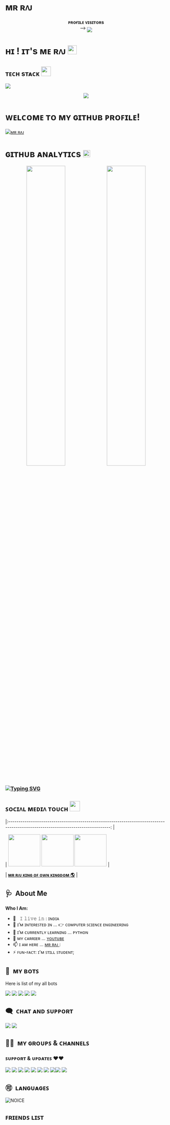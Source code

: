 # ᴍʀ ʀᴧᴊ
<p align="center">
    <b>ᴘʀᴏғɪʟᴇ ᴠɪsɪᴛᴏʀs</b><br>
 -->    <img align="middle" src="https://profile-counter.glitch.me/CodingLearning301/count.svg" />
</p>

<h1>ʜɪ ! ɪᴛ's ᴍᴇ ʀᴧᴊ <img src="https://raw.githubusercontent.com/MartinHeinz/MartinHeinz/master/wave.gif" width="28"></h1>

<h2>ᴛᴇᴄʜ sᴛᴀᴄᴋ <img
src="https://camo.githubusercontent.com/63371d36886ee658f5a97401f393e1ab1684b2fd3de674b8f5efc7d410b2a3d0/68747470733a2f2f6d656469612e67697068792e636f6d2f6d656469612f57556c706c634d704f43456d5447427442572f67697068792e676966" width="30"</img></h2>

![](https://skillicons.dev/icons?i=python,git,github,html,sqlite,mysql,postgres,redis)

<p align="center">
  <a href="https://t.me/Mr_Raj_Op"><img src="https://user-images.githubusercontent.com/77770753/117139498-f081c400-adc9-11eb-9aaf-f895a54ecc67.gif"></a>
    </p>
<p align="center">

</p>

<h3>
    
# ᴡᴇʟᴄᴏᴍᴇ ᴛᴏ ᴍʏ ɢɪᴛʜᴜʙ ᴘʀᴏꜰɪʟᴇ!
[![ᴍʀ ʀᴧᴊ](https://github-stats-alpha.vercel.app/api?username=CodeLearning301 "ᴍʀ ʀᴧᴊ")](https://github-stats-alpha.vercel.app/api?username=CodeLearning301 "ᴍʀ ʀᴧᴊ")

<h1>ɢɪᴛʜᴜʙ ᴀɴᴀʟʏᴛɪᴄs <img src="https://emojis.slackmojis.com/emojis/images/1621024394/39092/cat-roll.gif?1621024394" width="22"></h1>

<p align="center">
    <img
        width="49%"
        src="https://github-readme-stats.vercel.app/api?username=CodeLearning301&count_private=true&include_all_commits=true&show_icons=true&theme=tokyonight&custom_title=GitHub+Stats"
    />
    <img
        width="49%"
        src="https://github-readme-streak-stats.herokuapp.com?user=CodeLearning301&theme=tokyonight"
    />
</p>

<h3>

<!-- Your title -->


[![Typing SVG](https://readme-typing-svg.herokuapp.com?color=000000&lines=-%3E+Bots+Developer;-%3E+Web+Developer;-%3EYoutuber;-%3E+Music+Lover;-%3E+Programmer)](https://git.io/typing-svg)

<!-- Your badges
You can use the website to generate badges: https://shields.io/
-->

<h2>ꜱᴏᴄɪᴧʟ ᴍᴇᴅɪᴧ ᴛᴏᴜᴄʜ <img src="https://media.giphy.com/media/LnQjpWaON8nhr21vNW/giphy.gif" width="32"/></h2>

|:-------------------------------------------------------------------------------------------------------------------------------: |

| <a href="https://t.me/Abishnoi_bots"><img src="https://cdn4.iconfinder.com/data/icons/logos-and-brands/512/335_Telegram_logo-256.png" width="100px" height="100px"></a> <a href="https://www.instagram.com/Asau_29"><img src="https://cdn2.iconfinder.com/data/icons/social-icons-33/128/Instagram-256.png" width="100px" height="100px"></a> <a href="https://www.youtube.com/channel/techAbishnoi"><img src="https://cdn3.iconfinder.com/data/icons/2018-social-media-logotypes/1000/2018_social_media_popular_app_logo_youtube-256.png" width="100px" height="100px"></a> |

|       **[ᴍʀ ʀᴧᴊ ᴋɪɴɢ ᴏꜰ ᴏᴡɴ ᴋɪɴɢᴅᴏᴍ 🌎](https://t.me/Mr_Raj_Op)** |

## 🩺 &nbsp;About Me
  
<!-- тαℓкιηg αвσυт уσυ -->
**Who I Am:**
  
- 🚶‍ &nbsp; 𝙸 𝚕𝚒𝚟𝚎 𝚒𝚗 : ɪɴᴅɪᴀ  <br>
- 👀 ɪ’ᴍ ɪɴᴛᴇʀᴇꜱᴛᴇᴅ ɪɴ ... 👉 ᴄᴏᴍᴘᴜᴛᴇʀ ꜱᴄɪᴇɴᴄᴇ ᴇɴɢɪɴᴇᴇʀɪɴɢ
- 🌱 ɪ’ᴍ ᴄᴜʀʀᴇɴᴛʟʏ ʟᴇᴀʀɴɪɴɢ ... ᴘʏᴛʜᴏɴ
- 💞️ ᴍʏ ᴄᴀʀʀɪᴇʀ ... [ ʏᴏᴜᴛᴜʙᴇ ](https://youtube.com)
- 📫 ɪ ᴀᴍ ʜᴇʀᴇ ... [ ᴍʀ ʀᴧᴊ ](https://t.me/Mr_Raj_Op):
- ⚡️ ꜰᴜɴ-ꜰᴀᴄᴛ: ɪ'ᴍ ꜱᴛɪʟʟ ꜱᴛᴜᴅᴇɴᴛ;

## 🤖 &nbsp;ᴍʏ ʙᴏᴛꜱ
  
Here is list of my all bots
  <!-- Talking about disclaimer -->
  
<a href="https://t.me/Alexa_ManagementBot"><img src="https://img.shields.io/badge/Try-ᴊᴀɴɴᴀᴛ%20ᴍᴀɴᴀɢᴇᴍᴇɴᴛ-blue.svg?style=for-the-badge&logo=Telegram"></a> <a href="https://t.me/Aastha_Musicbot"><img src="https://img.shields.io/badge/Try-ᴊᴀɴɴᴀᴛ%20ᴍᴜꜱɪᴄ-blue.svg?style=for-the-badge&logo=Telegram"></a> <a href="https://t.me/Asad_Music_Bot"><img src="https://img.shields.io/badge/Try-Alexa%20Music-blue.svg?style=for-the-badge&logo=Telegram"></a> <a href="https://t.me/Session_Generator_Robot"><img src="https://img.shields.io/badge/Try-Session%20Bot-blue.svg?style=for-the-badge&logo=Telegram"></a> <a href="https://t.me/Alexa_MentionBot"><img src="https://img.shields.io/badge/Try-Mention%20Bot-blue.svg?style=for-the-badge&logo=Telegram"></a>
<!-- Your support, if you have it 
I created these images, feel free to use them.
-->

## 🗨️ &nbsp;ᴄʜᴀᴛ ᴀɴᴅ ꜱᴜᴘᴘᴏʀᴛ
<!-- Talking about groups -->

<a href="https://t.me/Alexa_Help"><img src="https://img.shields.io/badge/Join-Group%20Support-blue.svg?style=for-the-badge&logo=Telegram"></a>  <a href="https://t.me/Asad_Support"><img src="https://img.shields.io/badge/Join-Updates%20Channel-blue.svg?style=for-the-badge&logo=Telegram"></a>  
  
  
## 🥰🥰 &nbsp;ᴍʏ ɢʀᴏᴜᴘꜱ & ᴄʜᴀɴɴᴇʟꜱ
<!-- Talking about groups -->

### ꜱᴜᴘᴘᴏʀᴛ & ᴜᴘᴅᴀᴛᴇꜱ ❤️❤️
<a href="https://t.me/Alexa_Help"><img src="https://img.shields.io/badge/Join-Group%20Support-blue.svg?style=for-the-badge&logo=Telegram"></a>  <a href="https://t.me/jankarikiduniya"><img src="https://img.shields.io/badge/Join-Updates%20Channel-blue.svg?style=for-the-badge&logo=Telegram"></a>  <a href="https://t.me/ROCKS_OFFICIAL"><img src="https://img.shields.io/badge/Join-Channel%20ROCKSOFFICIAL-blue.svg?style=for-the-badge&logo=Telegram"></a>  <a href="https://t.me/Pubglovers_Shayri_lovers"><img src="https://img.shields.io/badge/Join-Channel%20Rocks-blue.svg?style=for-the-badge&logo=Telegram"></a>  <a href="https://t.me/Shayri_Music_Lovers"><img src="https://img.shields.io/badge/Join-Group%20Rocks-blue.svg?style=for-the-badge&logo=Telegram"></a>  <a href="https://t.me/Alexa_Help"><img src="https://img.shields.io/badge/Join-Group%20Support-blue.svg?style=for-the-badge&logo=Telegram"></a>  <a href="https://t.me/jankarikiduniya"><img src="https://img.shields.io/badge/Join-Channel%20jankarikiduniya-blue.svg?style=for-the-badge&logo=Telegram"></a>  <a href="https://t.me/jankarikiduniyaofficial"><img src="https://img.shields.io/badge/Join-Group%20jankarikiduniya-blue.svg?style=for-the-badge&logo=Telegram"></a><a href="https://t.me/ROCKS_OFFICIAL_FED"><img src="https://img.shields.io/badge/Join-Group%20ROCKSOFFICIALFED-blue.svg?style=for-the-badge&logo=Telegram"></a>  <a href="https://t.me/Alexa_BotUpdates"><img src="https://img.shields.io/badge/Join-Channel%20ROCKSBOTSUPPORT-blue.svg?style=for-the-badge&logo=Telegram"></a>
<!-- Your support, if you have it 
I created these images, feel free to use them.
-->
  
## 🉑 &nbsp;ʟᴀɴɢᴜᴀɢᴇꜱ

![NOICE](https://github-readme-stats.vercel.app/api/top-langs/?username=dihanofficial)

## ꜰʀɪᴇɴᴅꜱ ʟɪꜱᴛ
